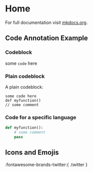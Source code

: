 # Home

For full documentation visit [mkdocs.org](https://www.mkdocs.org).

## Code Annotation Example

### Codeblock

some `code` here

### Plain codeblock

A plain codeblock:

```
some code here
def myfunction()
// some comment
```

### Code for a specific language

```python title="test.py" linenums="1" hl_lines="2"
def myfunction():
    # some comment
    pass
```

## Icons and Emojis

<!-- :smile: -->

<!-- :smile: :+1: :rocket: :tada: :100: -->
<!-- 
:fontawesome-solid-rocket:

:fontawesome-solid-thumbs-up:
<!--  -->
:fontawesome-brands-twitter:{ .twitter }
